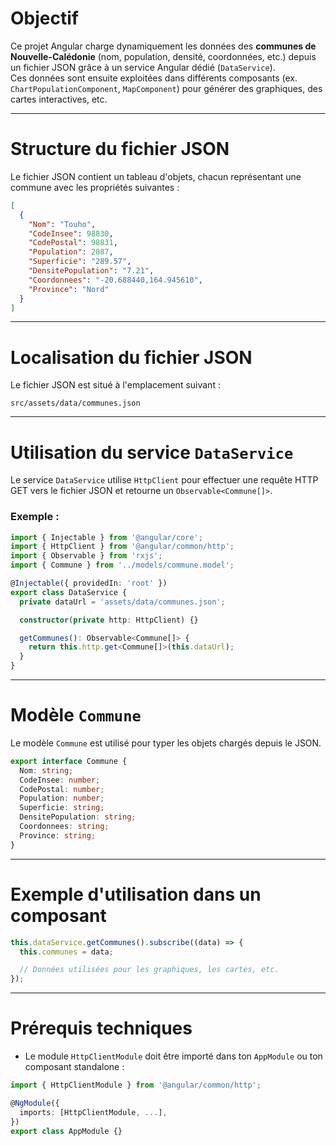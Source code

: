 # Objectif

Ce projet Angular charge dynamiquement les données des **communes de Nouvelle-Calédonie** (nom, population, densité, coordonnées, etc.) depuis un fichier JSON grâce à un service Angular dédié (`DataService`).\
Ces données sont ensuite exploitées dans différents composants (ex. `ChartPopulationComponent`, `MapComponent`) pour générer des graphiques, des cartes interactives, etc.

---

# Structure du fichier JSON

Le fichier JSON contient un tableau d'objets, chacun représentant une commune avec les propriétés suivantes :

```json
[
  {
    "Nom": "Touho",
    "CodeInsee": 98830,
    "CodePostal": 98831,
    "Population": 2087,
    "Superficie": "289.57",
    "DensitePopulation": "7.21",
    "Coordonnees": "-20.688440,164.945610",
    "Province": "Nord"
  }
]
```

---

# Localisation du fichier JSON

Le fichier JSON est situé à l'emplacement suivant :

```
src/assets/data/communes.json
```

---

# Utilisation du service `DataService`

Le service `DataService` utilise `HttpClient` pour effectuer une requête HTTP GET vers le fichier JSON et retourne un `Observable<Commune[]>`.

### Exemple :

```ts
import { Injectable } from '@angular/core';
import { HttpClient } from '@angular/common/http';
import { Observable } from 'rxjs';
import { Commune } from '../models/commune.model';

@Injectable({ providedIn: 'root' })
export class DataService {
  private dataUrl = 'assets/data/communes.json';

  constructor(private http: HttpClient) {}

  getCommunes(): Observable<Commune[]> {
    return this.http.get<Commune[]>(this.dataUrl);
  }
}
```

---

# Modèle `Commune`

Le modèle `Commune` est utilisé pour typer les objets chargés depuis le JSON.

```ts
export interface Commune {
  Nom: string;
  CodeInsee: number;
  CodePostal: number;
  Population: number;
  Superficie: string;
  DensitePopulation: string;
  Coordonnees: string;
  Province: string;
}
```

---

# Exemple d'utilisation dans un composant

```ts
this.dataService.getCommunes().subscribe((data) => {
  this.communes = data;

  // Données utilisées pour les graphiques, les cartes, etc.
});
```

---

# Prérequis techniques

- Le module `HttpClientModule` doit être importé dans ton `AppModule` ou ton composant standalone :

```ts
import { HttpClientModule } from '@angular/common/http';

@NgModule({
  imports: [HttpClientModule, ...],
})
export class AppModule {}
```

